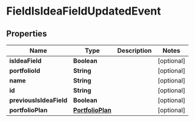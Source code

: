 
# FieldIsIdeaFieldUpdatedEvent

## Properties
Name | Type | Description | Notes
------------ | ------------- | ------------- | -------------
**isIdeaField** | **Boolean** |  |  [optional]
**portfolioId** | **String** |  |  [optional]
**name** | **String** |  |  [optional]
**id** | **String** |  |  [optional]
**previousIsIdeaField** | **Boolean** |  |  [optional]
**portfolioPlan** | [**PortfolioPlan**](PortfolioPlan.md) |  |  [optional]



